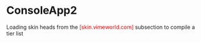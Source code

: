 # ConsoleApp2
Loading skin heads from the <span style="color:red">[skin.vimeworld.com]</span> subsection to compile a tier list
